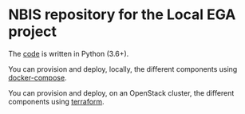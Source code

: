# NBIS repository for the Local EGA project

The [code](./src) is written in Python (3.6+).

You can provision and deploy, locally, the different components
using [docker-compose](./docker).

You can provision and deploy, on an OpenStack cluster, the different
components using [terraform](./terraform).

